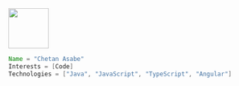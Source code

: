 <!-- <h1 align="center">Hi, I'm Chetan Asabe 👋</h1> -->
<img align="center" src="https://media.tenor.com/vZZEPrwfe6AAAAAi/happy-amine.gif" width="80px">

```java
Name = "Chetan Asabe"
Interests = [Code]
Technologies = ["Java", "JavaScript", "TypeScript", "Angular"]
```


<!--
**ChetanAsabe/ChetanAsabe** is a ✨ _special_ ✨ repository because its `README.md` (this file) appears on your GitHub profile.

Here are some ideas to get you started:

- 🔭 I’m currently working on ...
- 🌱 I’m currently learning ...
- 👯 I’m looking to collaborate on ...
- 🤔 I’m looking for help with ...
- 💬 Ask me about ...
- 📫 How to reach me: ...
- 😄 Pronouns: ...
- ⚡ Fun fact: ...
-->
